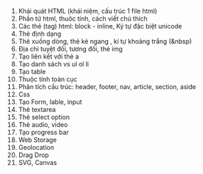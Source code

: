 1. Khái quát HTML (khái niệm, cấu trúc 1 file html)
2. Phần tử html, thuôc tính, cách viết chú thích
3. Các thẻ (tag) html: block - inline, Ký tự đặc biệt unicode
4. Thẻ định dạng 
5. Thẻ xuống dòng, thẻ kẻ ngang , kí tự khoảng trắng (&nbsp)
6. Địa chỉ tuyệt đối, tương đối, thẻ img
7. Tạo liên kết với thẻ a
8. Tạo danh sách vs ul ol li
9. Tạo table
10. Thuộc tính toàn cục
11. Phân tích cấu trúc: header, footer, nav, article, section, aside
11. Css
12. Tạo Form, lable, input
13. Thẻ textarea
14. Thẻ select option
15. Thẻ audio, video
16. Tạo progress bar
17. Web Storage
18. Geolocation
19. Drag Drop
20. SVG, Canvas


